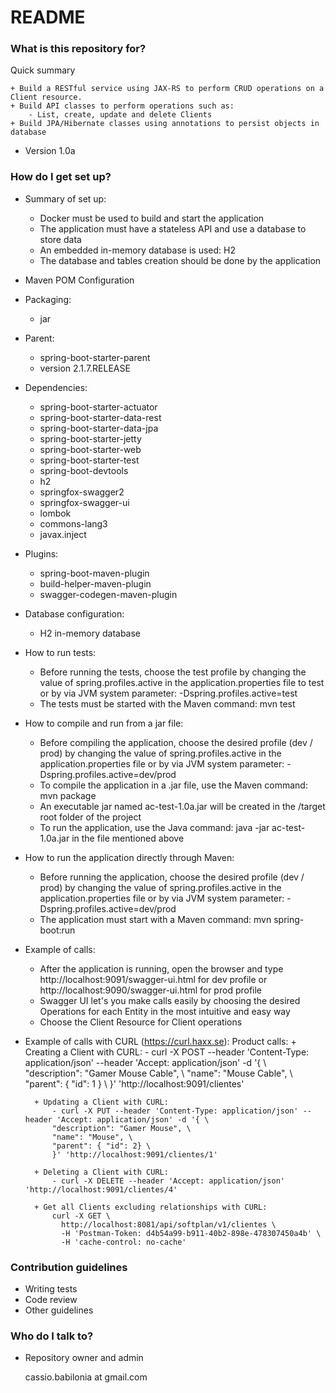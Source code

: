 # README #

### What is this repository for? ###

Quick summary

	+ Build a RESTful service using JAX-RS to perform CRUD operations on a Client resource.
	+ Build API classes to perform operations such as:
		- List, create, update and delete Clients
	+ Build JPA/Hibernate classes using annotations to persist objects in database

* Version 1.0a

### How do I get set up? ###

* Summary of set up:

	+ Docker must be used to build and start the application
	+ The application must have a stateless API and use a database to store data
	+ An embedded in-memory database is used: H2
	+ The database and tables creation should be done by the application

* Maven POM Configuration

* Packaging:

	- jar


* Parent:

	- spring-boot-starter-parent
	- version 2.1.7.RELEASE


* Dependencies:

    - spring-boot-starter-actuator
	- spring-boot-starter-data-rest
	- spring-boot-starter-data-jpa
	- spring-boot-starter-jetty
	- spring-boot-starter-web
	- spring-boot-starter-test
	- spring-boot-devtools
	- h2
	- springfox-swagger2
	- springfox-swagger-ui
	- lombok
	- commons-lang3
	- javax.inject


* Plugins:

	- spring-boot-maven-plugin
	- build-helper-maven-plugin
	- swagger-codegen-maven-plugin


* Database configuration:

	+ H2 in-memory database


* How to run tests:

	+ Before running the tests, choose the test profile by changing the value of spring.profiles.active in the application.properties file to test or by via JVM system parameter: -Dspring.profiles.active=test
	+ The tests must be started with the Maven command: mvn test


* How to compile and run from a jar file:

	+ Before compiling the application, choose the desired profile (dev / prod) by changing the value of spring.profiles.active in the application.properties file or by via JVM system parameter: -Dspring.profiles.active=dev/prod
	+ To compile the application in a .jar file, use the Maven command: mvn package
	+ An executable jar named ac-test-1.0a.jar will be created in the /target root folder of the project
	+ To run the application, use the Java command: java -jar ac-test-1.0a.jar in the file mentioned above


* How to run the application directly through Maven:

	+ Before running the application, choose the desired profile (dev / prod) by changing the value of spring.profiles.active in the application.properties file or by via JVM system parameter: -Dspring.profiles.active=dev/prod
	+ The application must start with a Maven command: mvn spring-boot:run


* Example of calls:

	+ After the application is running, open the browser and type http://localhost:9091/swagger-ui.html for dev profile or http://localhost:9090/swagger-ui.html for prod profile
	+ Swagger UI let's you make calls easily by choosing the desired Operations for each Entity in the most intuitive and easy way
	+ Choose the Client Resource for Client operations


* Example of calls with CURL (https://curl.haxx.se):
	Product calls:
		+ Creating a Client with CURL:
			- curl -X POST --header 'Content-Type: application/json' --header 'Accept: application/json' -d '{ \ 
			"description": "Gamer Mouse Cable", \ 
			"name": "Mouse Cable", \ 
			"parent": { "id": 1 } \ 
			}' 'http://localhost:9091/clientes'

		+ Updating a Client with CURL:
			- curl -X PUT --header 'Content-Type: application/json' --header 'Accept: application/json' -d '{ \ 
			"description": "Gamer Mouse", \ 
			"name": "Mouse", \ 
			"parent": { "id": 2} \ 
			}' 'http://localhost:9091/clientes/1'

		+ Deleting a Client with CURL:
			- curl -X DELETE --header 'Accept: application/json' 'http://localhost:9091/clientes/4'

		+ Get all Clients excluding relationships with CURL:
			curl -X GET \
              http://localhost:8081/api/softplan/v1/clientes \
              -H 'Postman-Token: d4b54a99-b911-40b2-898e-478307450a4b' \
              -H 'cache-control: no-cache'


### Contribution guidelines ###

* Writing tests
* Code review
* Other guidelines

### Who do I talk to? ###

* Repository owner and admin

	cassio.babilonia at gmail.com
